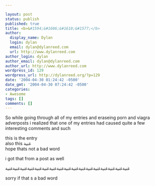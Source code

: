 ```yaml
---

layout: post
status: publish
published: true
title: <b>&#1594;&#1606;&#1610;&#1577;</b>
author:
  display_name: Dylan
  login: dylan
  email: dylan@dylanreed.com
  url: http://www.dylanreed.com
author_login: dylan
author_email: dylan@dylanreed.com
author_url: http://www.dylanreed.com
wordpress_id: 129
wordpress_url: http://dylanreed.org/?p=129
date: '2004-04-30 01:24:42 -0500'
date_gmt: '2004-04-30 07:24:42 -0500'
categories:
- Awesome
tags: []
comments: []
---
```


So while going through all of my entries and eraseing porn and viagra adverposts i realized that one of my entries had caused quite a few interesting comments and such

this is the entry  
also this غنية  
hope thats not a bad word

i got that from a post as well

غنيةغنيةغنيةغنيةغنيةغنيةغنيةغنيةغنيةغنيةغنيةغنيةغنيةغنيةغنيةغنيةغنية

sorry if that s a bad word
